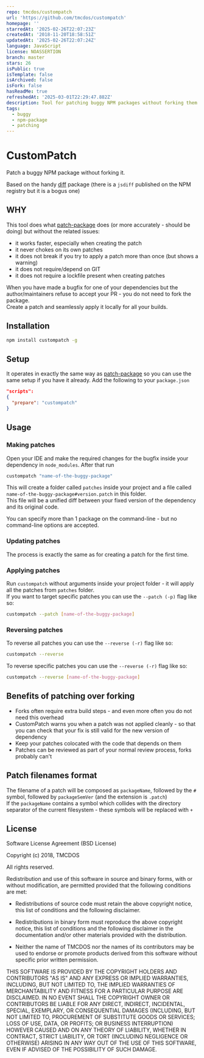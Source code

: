 ```yaml
---
repo: tmcdos/custompatch
url: 'https://github.com/tmcdos/custompatch'
homepage: ''
starredAt: '2025-02-26T22:07:23Z'
createdAt: '2018-11-20T18:58:51Z'
updatedAt: '2025-02-26T22:07:24Z'
language: JavaScript
license: NOASSERTION
branch: master
stars: 26
isPublic: true
isTemplate: false
isArchived: false
isFork: false
hasReadMe: true
refreshedAt: '2025-03-01T22:29:47.882Z'
description: Tool for patching buggy NPM packages without forking them
tags:
  - buggy
  - npm-package
  - patching
---
```


# CustomPatch

Patch a buggy NPM package without forking it.

Based on the handy [diff](https://github.com/kpdecker/jsdiff) package (there is a `jsdiff` published on the NPM registry but it is a bogus one)

## WHY

This tool does what [patch-package](https://www.npmjs.com/package/patch-package) does (or more accurately - should be doing) but without the related issues:

- it works faster, especially when creating the patch
- it never chokes on its own patches
- it does not break if you try to apply a patch more than once (but shows a warning)
- it does not require/depend on GIT
- it does not require a lockfile present when creating patches
 
When you have made a bugfix for one of your dependencies but the author/maintainers refuse to accept your PR - you do not need to fork the package.  
Create a patch and seamlessly apply it locally for all your builds.

## Installation
```bash
npm install custompatch -g
```

## Setup

It operates in exactly the same way as [patch-package](https://www.npmjs.com/package/patch-package) so you can use the same setup if you have it already.
Add the following to your `package.json`

```json
"scripts": 
{
  "prepare": "custompatch"
}
```

## Usage

### Making patches

Open your IDE and make the required changes for the bugfix inside your dependency in `node_modules`. After that run

```bash
custompatch "name-of-the-buggy-package"
```

This will create a folder called `patches` inside your project and a file called `name-of-the-buggy-package#version.patch` in this folder.  
This file will be a unified diff between your fixed version of the dependency and its original code.

You can specify more than 1 package on the command-line - but no command-line options are accepted.

### Updating patches

The process is exactly the same as for creating a patch for the first time.

### Applying patches

Run `custompatch` without arguments inside your project folder - it will apply all the patches from `patches` folder.  
If you want to target specific patches you can use the `--patch (-p)` flag like so:

```bash
custompatch --patch [name-of-the-buggy-package]
```

### Reversing patches

To reverse all patches you can use the `--reverse (-r)` flag like so:

```bash
custompatch --reverse
```

To reverse specific patches you can use the `--reverse (-r)` flag like so:

```bash
custompatch --reverse [name-of-the-buggy-package]
```

## Benefits of patching over forking

- Forks often require extra build steps - and even more often you do not need this overhead
- CustomPatch warns you when a patch was not applied cleanly - so that you can check that your fix is still valid for the new version of dependency
- Keep your patches colocated with the code that depends on them
- Patches can be reviewed as part of your normal review process, forks probably can't

## Patch filenames format

The filename of a patch will be composed as `packageName`, followed by the `#` symbol, followed by `packageSemVer` (and the extension is `.patch`)  
If the `packageName` contains a symbol which collides with the directory separator of the current filesystem - these symbols will be replaced with `+`

## License

Software License Agreement (BSD License)

Copyright (c) 2018, TMCDOS

All rights reserved.

Redistribution and use of this software in source and binary forms, with or without modification,
are permitted provided that the following conditions are met:

* Redistributions of source code must retain the above
  copyright notice, this list of conditions and the
  following disclaimer.

* Redistributions in binary form must reproduce the above
  copyright notice, this list of conditions and the
  following disclaimer in the documentation and/or other
  materials provided with the distribution.

* Neither the name of TMCDOS nor the names of its
  contributors may be used to endorse or promote products
  derived from this software without specific prior
  written permission.

THIS SOFTWARE IS PROVIDED BY THE COPYRIGHT HOLDERS AND CONTRIBUTORS "AS IS" AND ANY EXPRESS OR
IMPLIED WARRANTIES, INCLUDING, BUT NOT LIMITED TO, THE IMPLIED WARRANTIES OF MERCHANTABILITY AND
FITNESS FOR A PARTICULAR PURPOSE ARE DISCLAIMED. IN NO EVENT SHALL THE COPYRIGHT OWNER OR
CONTRIBUTORS BE LIABLE FOR ANY DIRECT, INDIRECT, INCIDENTAL, SPECIAL, EXEMPLARY, OR CONSEQUENTIAL
DAMAGES (INCLUDING, BUT NOT LIMITED TO, PROCUREMENT OF SUBSTITUTE GOODS OR SERVICES; LOSS OF USE,
DATA, OR PROFITS; OR BUSINESS INTERRUPTION) HOWEVER CAUSED AND ON ANY THEORY OF LIABILITY, WHETHER
IN CONTRACT, STRICT LIABILITY, OR TORT (INCLUDING NEGLIGENCE OR OTHERWISE) ARISING IN ANY WAY OUT
OF THE USE OF THIS SOFTWARE, EVEN IF ADVISED OF THE POSSIBILITY OF SUCH DAMAGE.
